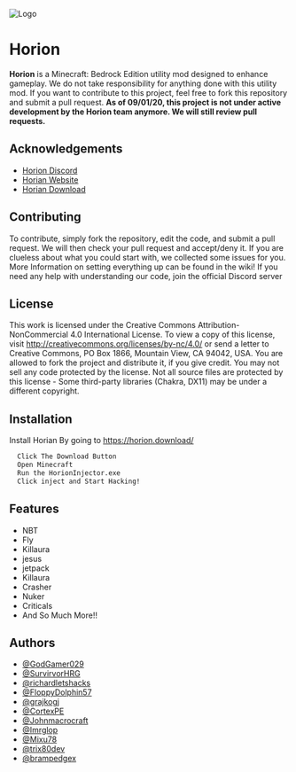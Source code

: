 
![Logo](https://raw.githubusercontent.com/horionclient/Horion/master/.github/horion-banner.png)

    
# Horion

**Horion** is a Minecraft: Bedrock Edition utility mod designed to enhance gameplay. We do not take responsibility for anything done with this utility mod.
If you want to contribute to this project, feel free to fork this repository and submit a pull request.
**As of 09/01/20, this project is not under active development by the Horion team anymore. We will still review pull requests.**

## Acknowledgements

 - [Horion Discord](https://discord.gg/Am9tKpZ7ea)
 - [Horian Website](https://horion.download/)
 - [Horian Download](https://horion.download/injector)

  
## Contributing

To contribute, simply fork the repository, edit the code, and submit a pull request. We will then check your pull request and accept/deny it. If you are clueless about what you could start with, we collected some issues for you. More Information on setting everything up can be found in the wiki! If you need any help with understanding our code, join the official Discord server

  
## License

This work is licensed under the Creative Commons Attribution-NonCommercial 4.0 International License. To view a copy of this license, visit http://creativecommons.org/licenses/by-nc/4.0/ or send a letter to Creative Commons, PO Box 1866, Mountain View, CA 94042, USA. You are allowed to fork the project and distribute it, if you give credit. You may not sell any code protected by the license. Not all source files are protected by this license - Some third-party libraries (Chakra, DX11) may be under a different copyright.

  
## Installation

Install Horian By going to https://horion.download/

```bash
  Click The Download Button
  Open Minecraft
  Run the HorionInjector.exe
  Click inject and Start Hacking!
```
    
## Features

- NBT
- Fly
- Killaura
- jesus
- jetpack
- Killaura
- Crasher
- Nuker
- Criticals
- And So Much More!!

  
## Authors

- [@GodGamer029](https://github.com/GodGamer029)
- [@SurvirvorHRG](https://github.com/SurvirvorHRG)
- [@richardletshacks](https://github.com/richardletshacks)
- [@FloppyDolphin57](https://github.com/FloppyDolphin57)
- [@grajkogj](https://github.com/grajkogj)
- [@CortexPE](https://github.com/CortexPE)
- [@Johnmacrocraft](https://github.com/Intoprelised)
- [@Imrglop](https://github.com/Imrglop)
- [@Mixu78](https://github.com/Mixu78)
- [@trix80dev](https://github.com/trix80dev)
- [@brampedgex](https://github.com/brampedgex)

  
